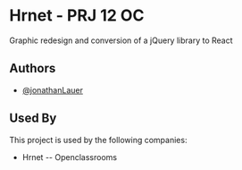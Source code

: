 # Hrnet - PRJ 12 OC

Graphic redesign and conversion of a jQuery library to React

## Authors

- [@jonathanLauer](https://github.com/jonathan-webdevia/hrNet.git)

## Used By

This project is used by the following companies:

- Hrnet -- Openclassrooms
